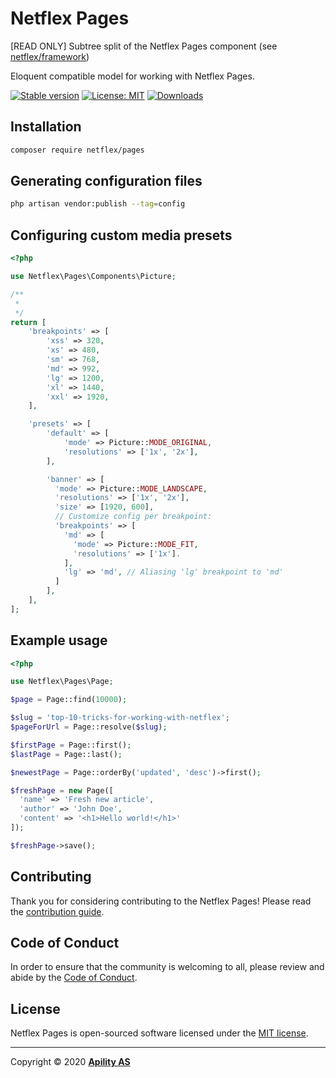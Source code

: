 # Netflex Pages

[READ ONLY] Subtree split of the Netflex Pages component (see [netflex/framework](https://github.con/netflex-sdk/framework))

Eloquent compatible model for working with Netflex Pages.

<a href="https://packagist.org/packages/netflex/pages"><img src="https://img.shields.io/packagist/v/netflex/pages?label=stable" alt="Stable version"></a>
<a href="https://opensource.org/licenses/MIT"><img src="https://img.shields.io/github/license/netflex-sdk/pages.svg" alt="License: MIT"></a>
<a href="https://packagist.org/packages/netflex/pages/stats"><img src="https://img.shields.io/packagist/dm/netflex/pages" alt="Downloads"></a>

## Installation

```bash
composer require netflex/pages
```

## Generating configuration files

```bash
php artisan vendor:publish --tag=config
```

## Configuring custom media presets

```php
<?php

use Netflex\Pages\Components\Picture;

/**
 *
 */
return [
    'breakpoints' => [
        'xss' => 320,
        'xs' => 480,
        'sm' => 768,
        'md' => 992,
        'lg' => 1200,
        'xl' => 1440,
        'xxl' => 1920,
    ],

    'presets' => [
        'default' => [
            'mode' => Picture::MODE_ORIGINAL,
            'resolutions' => ['1x', '2x'],
        ],

        'banner' => [
          'mode' => Picture::MODE_LANDSCAPE,
          'resolutions' => ['1x', '2x'],
          'size' => [1920, 600],
          // Customize config per breakpoint:
          'breakpoints' => [
            'md' => [
              'mode' => Picture::MODE_FIT,
              'resolutions' => ['1x'].
            ],
            'lg' => 'md', // Aliasing 'lg' breakpoint to 'md'
          ]
        ],
    ],
];
```

## Example usage

```php
<?php

use Netflex\Pages\Page;

$page = Page::find(10000);

$slug = 'top-10-tricks-for-working-with-netflex';
$pageForUrl = Page::resolve($slug);

$firstPage = Page::first();
$lastPage = Page::last();

$newestPage = Page::orderBy('updated', 'desc')->first();

$freshPage = new Page([
  'name' => 'Fresh new article',
  'author' => 'John Doe',
  'content' => '<h1>Hello world!</h1>'
]);

$freshPage->save();
```

## Contributing

Thank you for considering contributing to the Netflex Pages! Please read the [contribution guide](CONTRIBUTING.md).

## Code of Conduct

In order to ensure that the community is welcoming to all, please review and abide by the [Code of Conduct](CODE_OF_CONDUCT.md).

## License

Netflex Pages is open-sourced software licensed under the [MIT license](LICENSE.md).

<hr>

Copyright &copy; 2020 **[Apility AS](https://apility.no)**
